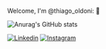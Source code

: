 
Welcome, I'm @thiago_oldoni: 👋


![Anurag's GitHub stats](https://github-readme-stats.vercel.app/api?username=ThOldoni&show_icons=true&theme=radical)

[![Linkedin](https://img.shields.io/badge/LinkedIn-0077B5?style=for-the-badge&logo=linkedin&logoColor=white)](https://br.linkedin.com/in/thiago-vizzotto-oldoni-366737162) [![Instagram](https://img.shields.io/badge/Instagram-E4405F?style=for-the-badge&logo=instagram&logoColor=white)](https://www.instagram.com/thiago_oldoni/)

